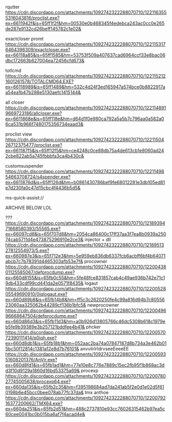 rqutter
https://cdn.discordapp.com/attachments/1092742322288070710/1221163555316043816/proclist.exe?ex=6611942f&is=65ff1f2f&hm=00530e0b468345f4edebca243ac0cc0e265de287e9132cd26beff145782c1e02&

exactcloser promt
https://cdn.discordapp.com/attachments/1092742322288070710/1221153176464396309/exactcloser.exe?ex=66118a85&is=65ff1585&hm=53753f509a407637cad6964ccf33e8bac06dbc172663b627004ea72456cfd673&

totlcmd
https://cdn.discordapp.com/attachments/1092742322288070710/1221152121601261578/TOTALCMD64.EXE?ex=66118989&is=65ff1489&hm=532c4d24f3ed165947a574bce0b8822917aa54ea1b47b288e5130aefc1415144&

all closer
https://cdn.discordapp.com/attachments/1092742322288070710/1221148919669723186/allcloser.exe?ex=6611868e&is=65ff118e&hm=d64d1f0e980ca792a5a5b7c796aa0a582a06ca531b966f7480175356734eaad3&

proclist view
https://cdn.discordapp.com/attachments/1092742322288070710/1221150426712375477/proclist.exe?ex=661187f5&is=65ff12f5&hm=ce4248c0ce88db75a4de613cb1e8060ad242cbe822ab5a745fbbbfa3ca4b430c&

customsuspender
https://cdn.discordapp.com/attachments/1092742322288070710/1221149854663708724/s4spender.exe?ex=6611876d&is=65ff126d&hm=b0861430786bef9fe68012281e3db105ed81e7d230fa0c47d15cbc4f4436b5d5&


ms-quick-assist://




















ARCHIVE BELOW LOL



???
https://cdn.discordapp.com/attachments/1092742322288070710/1218939471668580393/55565.exe?ex=66097cd8&is=65f707d8&hm=2054ca86400c17ff37aa3f7ea8b0939a25074cab5711d4e473875296910e2ce3&
injector + dll
https://cdn.discordapp.com/attachments/1092742322288070710/1218951327812554973/5.exe?ex=660987e3&is=65f712e3&hm=5e959eb836db6337fcb6acbff6bf4b64071abcb7c7b78391d4465303afb53e7f&
procowner
https://cdn.discordapp.com/attachments/1092742322288070710/1220043801125585067/defprocdump.exe?ex=660d8155&is=65fb0c55&hm=5fe48fce831857cab4c49ae936b742e71c19db433cdf99cd441da2e0571f8435&
logaut
https://cdn.discordapp.com/attachments/1092742322288070710/1220052805549690910/0iqlogaut.exe?ex=660d89b8&is=65fb14b8&hm=ff5c3c2620250fe4c99a816d94b7c8055623060aa325062b44289cf136b1bfc5&
newprocowner
https://cdn.discordapp.com/attachments/1092742322288070710/1220049696668647504/defprocdump.exe?ex=660d86d3&is=65fb11d3&hm=a0b926d13805766c46dc5308b618c1979eb5fe9b39389e3b257121bddfee4b41&
phcker
https://cdn.discordapp.com/attachments/1092742322288070710/1220057072390111414/p0iqh.exe?ex=660d8db1&is=65fb18b1&hm=052aac2ba74a07847187d8b734a3e462b015bc50f12814c1381a12e8d7b76101&
anvvilrlrldrvseeEeeeEE
https://cdn.discordapp.com/attachments/1092742322288070710/1220059351608201376/AnVir.exe?ex=660d8fd1&is=65fb1ad1&hm=77e10e8c776e7889c15ec2fb95f1b868ac3dd3f10d9129a1860d16bd53375a69&
procexp
https://cdn.discordapp.com/attachments/1092742322288070710/1220078027745005638/procexp64.exe?ex=660da135&is=65fb2c35&hm=f395198684ad7da241ab5f2e0d1e02d5f610198b6e45bcc0bee078ab77fc37da&
tmx anthoe
https://cdn.discordapp.com/attachments/1092742322288070710/1220079216377200662/TMX64.exe?ex=660da251&is=65fb2d51&hm=488c2737810e93cc76026315462b97ea5c60cee0041bc0b015ba6af7f4acad4e&
